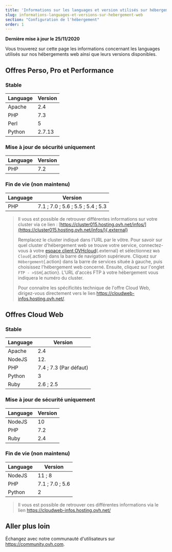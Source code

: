 ```yaml
---
title: 'Informations sur les languages et version utilisés sur hébergement web'
slug: informations-languages-et-versions-sur-hebergement-web
section: "Configuration de l'hébergement"
order: 1
---
```


**Dernière mise à jour le 25/11/2020**

Vous trouverez sur cette page les informations concernant les languages utilisés sur nos hébergements web ainsi que leurs versions disponibles.

## Offres Perso, Pro et Performance

### Stable
|	Language	|	Version	|
|---|---|
| Apache |  2.4 | 
| PHP |  7.3 | 
| Perl | 5 | 
| Python |  2.7.13 | 

### Mise à jour de sécurité uniquement

|	Language	|	Version	|
|---|---|
| PHP |  7.2 | 

### Fin de vie (non maintenu)

|	Language	|	Version	|
|---|---|
| PHP |  7.1 ; 7.0 ; 5.6 ; 5.5 ; 5.4 ; 5.3  | 

> 
> Il vous est possible de retrouver différentes informations sur votre cluster via ce lien : [https://cluster015.hosting.ovh.net/infos/](https://cluster015.hosting.ovh.net/infos/){.external}
> 
> Remplacez le cluster indiqué dans l'URL par le vôtre. Pour savoir sur quel cluster d'hébergement web se trouve votre service, connectez-vous à votre [espace client OVHcloud](https://www.ovh.com/auth/?action=gotomanager){.external} et sélectionnez `Web Cloud`{.action} dans la barre de navigation supérieure. Cliquez sur `Hébergement`{.action} dans la barre de services située à gauche, puis choisissez l'hébergement web concerné. Ensuite, cliquez sur l'onglet `FTP - >SSH`{.action}. L'URL d'accès FTP à votre hébergement vous indiquera le numéro du cluster.
>
> Pour connaitre les spécificités technique de l'offre Cloud Web, dirigez-vous directement vers le lien <https://cloudweb-infos.hosting.ovh.net/>.
>


## Offres Cloud Web

### Stable
|	Language	|	Version	|
|---|---|
| Apache |  2.4 | 
| NodeJS |  12. | 
| PHP |  7.4 ; 7.3 (Par défaut) | 
| Python |  3 | 
| Ruby | 2.6 ; 2.5 | 

### Mise à jour de sécurité uniquement
|	Language	|	Version	|
|---|---|
| NodeJS |  10 | 
| PHP |  7.2 | 
| Ruby | 2.4 | 


### Fin de vie (non maintenu)
|	Language	|	Version	|
|---|---|
| NodeJS |  11 ; 8 | 
| PHP |  7.1 ; 7.0 ; 5.6 | 
| Python | 2 | 

> 
> Il vous est possible de retrouver ces différentes informations via le lien <https://cloudweb-infos.hosting.ovh.net/>
> 

## Aller plus loin

Échangez avec notre communauté d'utilisateurs sur <https://community.ovh.com>.
